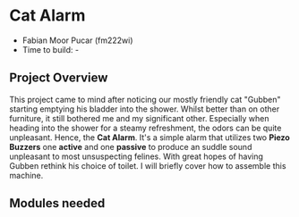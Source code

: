 # Cat Alarm
* Fabian Moor Pucar (fm222wi)
* Time to build: -

## Project Overview
This project came to mind after noticing our mostly friendly cat "Gubben" starting emptying his bladder into the shower. Whilst better than on other furniture,
it still bothered me and my significant other. Especially when heading into the shower for a steamy refreshment, the odors can be quite unpleasant.
Hence, the **Cat Alarm**. It's a simple alarm that utilizes two **Piezo Buzzers** one **active** and one **passive** to produce an suddle sound unpleasant to
most unsuspecting felines. With great hopes of having Gubben rethink his choice of toilet. I will briefly cover how to assemble this machine.

## Modules needed
